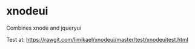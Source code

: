 xnodeui
=======

Combines xnode and jqueryui

Test at: https://rawgit.com/limikael/xnodeui/master/test/xnodeuitest.html
